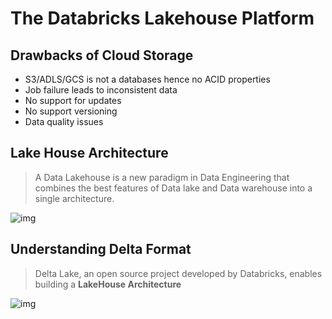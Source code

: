 # The Databricks Lakehouse Platform

## Drawbacks of Cloud Storage

* S3/ADLS/GCS is not a databases hence no ACID properties
* Job failure leads to inconsistent data
* No support for updates
* No support versioning
* Data quality issues

## Lake House Architecture

> A Data Lakehouse is a new paradigm in Data Engineering that combines the best features of Data lake and Data warehouse into a single architecture.

![img](https://lh7-rt.googleusercontent.com/docsz/AD_4nXdwTAvPg8_6ENnzPCB0raPBVHU1YGvZLe5umWSvQUA4ikaVB1KOUZQxPRvSGgOvAO5NuJe43VjjnKMTI4ZlEqlzjzMlllUZz14GhHd_I1KV2B19XVfWaAyKq5mqUZgHf4TmapCTWELjgCe4c1xHTHvqGo8u?key=4Rz5oAhaCGSXjS-ndVjNeA)



## Understanding Delta Format

> Delta Lake, an open source project developed by Databricks, enables building a **LakeHouse Architecture**

![img](https://lh7-rt.googleusercontent.com/docsz/AD_4nXeMwZ7lew4TP2SSDi-_2cGdWTf8m4jiPTmOiu1sZbn-RToQVjq6TJxDioNXSFsTdHtlumbRKI-0YLr-timydyXNzzxCxNQRRDrsjD9Xg7mK_4AihQNBhdW-25roM4CKdfOs9YKxYT_aoNwmFebjeIGL2dWb?key=4Rz5oAhaCGSXjS-ndVjNeA)


